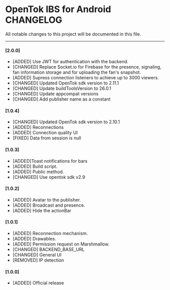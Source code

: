 # OpenTok IBS for Android CHANGELOG
All notable changes to this project will be documented in this file.

--------------------------------------
#### [2.0.0]

* [ADDED] Use JWT for authentication with the backend.
* [CHANGED] Replace Socket.io for Firebase for the presence, signaling, fan information storage and for uploading the fan's snapshot.
* [ADDED] Supress connection listeners to achieve up to 3000 viewers.
* [CHANGED] Updated OpenTok sdk version to 2.11.1
* [CHANGED] Update buildToolsVersion to 26.0.1
* [CHANGED] Update appcompat versions
* [CHANGED] Add publisher name as a constant


#### [1.0.4]

* [CHANGED] Updated OpenTok sdk version to 2.10.1
* [ADDED] Reconnections
* [ADDED] Connection quality UI
* [FIXED] Data from session is null

#### [1.0.3]

* [ADDED]Toast notifications for bars
* [ADDED] Build script.
* [ADDED] Public method.
* [CHANGED] Use opentok sdk v2.9

 
#### [1.0.2]

* [ADDED] Avatar to the publisher.
* [ADDED] Broadcast and presence.
* [ADDED] Hide the actionBar

#### [1.0.1]

* [ADDED] Reconnection mechanism.
* [ADDED] Drawables.
* [ADDED] Permission request on Marshmallow.
* [CHANGED] BACKEND_BASE_URL
* [CHANGED] General UI
* [REMOVED] IP detection
 
#### [1.0.0]

* [ADDED] Official release


